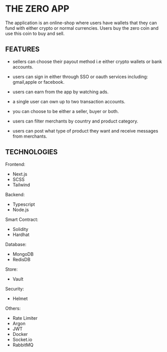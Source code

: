 # THE ZERO APP

The application is an online-shop where users have wallets that they can fund with either crypto or normal currencies. Users buy the zero coin and use this coin to buy and sell.

## FEATURES

- sellers can choose their payout method i.e either crypto wallets or bank accounts.

- users can sign in either through SSO or oauth services including: gmail,apple or facebook.

- users can earn from the app by watching ads.

- a single user can own up to two transaction accounts.

- you can choose to be either a seller, buyer or both.

- users can filter merchants by country and product category.

- users can post what type of product they want and receive messages from merchants.

## TECHNOLOGIES

Frontend:

- Next.js
- SCSS
- Tailwind

Backend:

- Typescript
- Node.js

Smart Contract:

- Solidity
- Hardhat

Database:

- MongoDB
- RedisDB

Store:

- Vault

Security:

- Helmet

Others:

- Rate Limiter
- Argon
- JWT
- Docker
- Socket.io
- RabbitMQ
